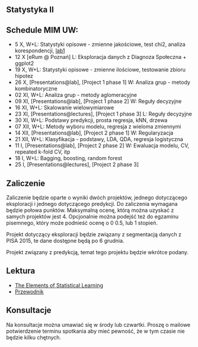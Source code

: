 Statystyka II
----------------

Schedule MIM UW:
----------------

* 5 X, W+L: Statystyki opisowe - zmienne jakościowe, test chi2, analiza korespondencji, [lab1](materialy/lab1.md)
* 12 X [eRum @ Poznań] L: Eksploracja danych z Diagnoza Społeczna + ggplot2
* 19 X, W+L: Statystyki opisowe - zmienne ilościowe, testowanie zbioru hipotez
* 26 X, [Presentations@lab], [Project 1 phase 1] W: Analiza grup - metody kombinatoryczne
* 02 XI, W+L: Analiza grup - metody aglomeracyjne
* 09 XI, [Presentations@lab], [Project 1 phase 2] W: Reguły decyzyjne
* 16 XI, W+L: Skalowanie wielowymiarowe
* 23 XI, [Presentations@lectures], [Project 1 phase 3] L: Reguły decyzyjne
* 30 XI, W+L: Podstawy predykcji, prosta regresja, kNN, drzewa
* 07 XII, W+L: Metody wyboru modelu, regresja z wieloma zmiennymi
* 14 XII, [Presentations@lab], [Project 2 phase 1] W: Regularyzacja
* 21 XII, W+L: Klasyfikacja - podstawy, LDA, QDA, regresja logistyczna
* 11 I, [Presentations@lab], [Project 2 phase 2] W: Ewaluacja modelu, CV, repeated k-fold CV, itp
* 18 I, W+L: Bagging, boosting, random forest
* 25 I, [Presentations@lectures], [Project 2 phase 3] 

Zaliczenie
----------

Zaliczenie będzie oparte o wyniki dwóch projektów, jednego dotyczącego eksploracji i jednego dotyczącego predykcji.
Do zaliczenia wymagana będzie połowa punktów. Maksymalną ocenę, którą można uzyskać z samych projektów jest 4.
Opcjonalnie można podejść też do egzaminu pisemnego, który może podnieść ocenę o 0 0.5, lub 1 stopień.

Projekt dotyczący eksploracji będzie związany z segmentacją danych z PISA 2015, te dane dostępne będą po 6 grudnia.

Projekt związany z predykcją, temat tego projektu będzie wkrótce podany.

Lektura
-------

* [The Elements of Statistical Learning](http://statweb.stanford.edu/~tibs/ElemStatLearn/)
* [Przewodnik](http://pbiecek.github.io/Przewodnik/Analiza/analizadanych_z_programem_r_md.html)

Konsultacje
----------

Na konsultacje można umawiać się w środy lub czwartki. Proszę o mailowe potwierdzenie terminu spotkania aby mieć pewność, że w tym czasie nie będzie kilku chętnych.


